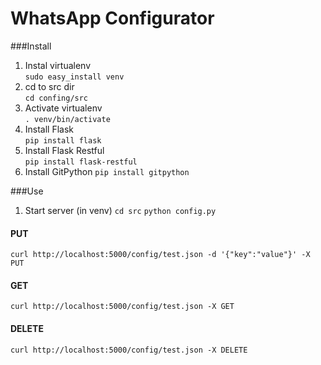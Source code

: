 WhatsApp Configurator
======

###Install

1. Instal virtualenv  
  ```sudo easy_install venv```
2. cd to src dir  
  ```cd confing/src```
3. Activate virtualenv  
  ```. venv/bin/activate```
4. Install Flask  
  ```pip install flask```
5. Install Flask Restful  
  ```pip install flask-restful```
6. Install GitPython
  ```pip install gitpython```

###Use

1. Start server (in venv)
  ```cd src```
  ```python config.py```

#### PUT
```curl http://localhost:5000/config/test.json -d '{"key":"value"}' -X PUT```

#### GET
```curl http://localhost:5000/config/test.json -X GET```

#### DELETE
```curl http://localhost:5000/config/test.json -X DELETE```